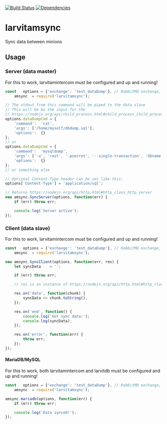 [![Build Status](https://travis-ci.org/larvit/larvitamsync.svg?branch=master)](https://travis-ci.org/larvit/larvitamsync) [![Dependencies](https://david-dm.org/larvit/larvitamsync.svg)](https://david-dm.org/larvit/larvitamsync.svg)

# larvitamsync

Sync data between minions

## Usage

### Server (data master)

For this to work, larvitamintercom must be configured and up and running!

```javascript
const	options	= {'exchange': 'test_dataDump'}, // RabbitMQ exchange, must be unique on the queue
	amsync	= require('larvitamsync');

// The stdout from this command will be piped to the data slave
// This will be be the input for the
// https://nodejs.org/api/child_process.html#child_process_child_process_spawn_command_args_options
options.dataDumpCmd = {
	'command':	'cat',
	'args':	['/home/myself/dbdump.sql'],
	'options':	{}
};
// or
options.dataDumpCmd = {
	'command':	'mysqldump',
	'args':	['-u', 'root', '-psecret', '--single-transaction', 'dbname', 'table1', ,'table2'],
	'options':	{}
};
// or something else

// Optional Content-Type header can be set like this:
options['Content-Type'] = 'application/sql';

// Returns https://nodejs.org/api/http.html#http_class_http_server
new amsync.SyncServer(options, function(err) {
	if (err) throw err;

	console.log('Server active');
});
```

### Client (data slave)

For this to work, larvitamintercom must be configured and up and running!

```javascript
const	options	= {'exchange': 'test_dataDump'}, // RabbitMQ exchange, must be unique on the queue
	amsync	= require('larvitamsync');

new amsync.SyncClient(options, function(err, res) {
	let	syncData	= '';

	if (err) throw err;

	// res is an instance of https://nodejs.org/api/http.html#http_class_http_incomingmessage

	res.on('data', function(chunk) {
		syncData += chunk.toString();
	});

	res.on('end', function() {
		console.log('Got sync data:');
		console.log(syncData);
	});

	res.on('error', function(err) {
		throw err;
	});
});
```

#### MariaDB/MySQL

For this to work, both larvitamintercom and larvitdb must be configured and up and running!

```javascript
const	options	= {'exchange': 'test_dataDump'}, // RabbitMQ exchange, must be unique on the queue
	amsync	= require('larvitamsync');

amsync.mariadb(options, function(err) {
	if (err) throw err;

	console.log('Data synced!');
});
```
